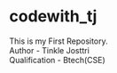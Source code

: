 # codewith_tj
This is my First Repository.
<br>
Author - Tinkle Josttri
<br>
Qualification - Btech(CSE)
